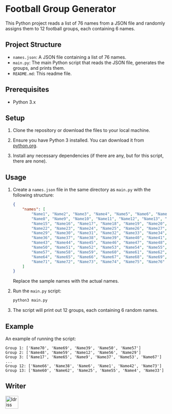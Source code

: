 # Football Group Generator

This Python project reads a list of 76 names from a JSON file and randomly assigns them to 12 football groups, each containing 6 names.

## Project Structure

- `names.json`: A JSON file containing a list of 76 names.
- `main.py`: The main Python script that reads the JSON file, generates the groups, and prints them.
- `README.md`: This readme file.

## Prerequisites

- Python 3.x

## Setup

1. Clone the repository or download the files to your local machine.

2. Ensure you have Python 3 installed. You can download it from [python.org](https://www.python.org/).

3. Install any necessary dependencies (if there are any, but for this script, there are none).

## Usage

1. Create a `names.json` file in the same directory as `main.py` with the following structure:

    ```json
    {
        "names": [
            "Name1", "Name2", "Name3", "Name4", "Name5", "Name6", "Name7",
            "Name8", "Name9", "Name10", "Name11", "Name12", "Name13", "Name14",
            "Name15", "Name16", "Name17", "Name18", "Name19", "Name20", "Name21",
            "Name22", "Name23", "Name24", "Name25", "Name26", "Name27", "Name28",
            "Name29", "Name30", "Name31", "Name32", "Name33", "Name34", "Name35",
            "Name36", "Name37", "Name38", "Name39", "Name40", "Name41", "Name42",
            "Name43", "Name44", "Name45", "Name46", "Name47", "Name48", "Name49",
            "Name50", "Name51", "Name52", "Name53", "Name54", "Name55", "Name56",
            "Name57", "Name58", "Name59", "Name60", "Name61", "Name62", "Name63",
            "Name64", "Name65", "Name66", "Name67", "Name68", "Name69", "Name70",
            "Name71", "Name72", "Name73", "Name74", "Name75", "Name76"
        ]
    }
    ```

    Replace the sample names with the actual names.

2. Run the `main.py` script:

    ```bash
    python3 main.py

    ```

3. The script will print out 12 groups, each containing 6 random names.

## Example

An example of running the script:
```
Group 1: ['Name70', 'Name69', 'Name39', 'Name50', 'Name57']
Group 2: ['Name48', 'Name59', 'Name12', 'Name56', 'Name29']
Group 3: ['Name17', 'Name65', 'Name9', 'Name37', 'Name53', 'Name67']
...
Group 12: ['Name66', 'Name38', 'Name6', 'Name1', 'Name42', 'Name73']
Group 13: ['Name60', 'Name62', 'Name25', 'Name55', 'Name4', 'Name33']
```

Writer
---
<a href="https://learn.zone01oujda.ma/git/ikazbat">
  <img src="https://learn.zone01oujda.ma/git/avatars/a2d348a39c50555da8ad3cc337e6a349?size=870" title="Idriss Kazbat" width="40"height="40"/>
</a>
